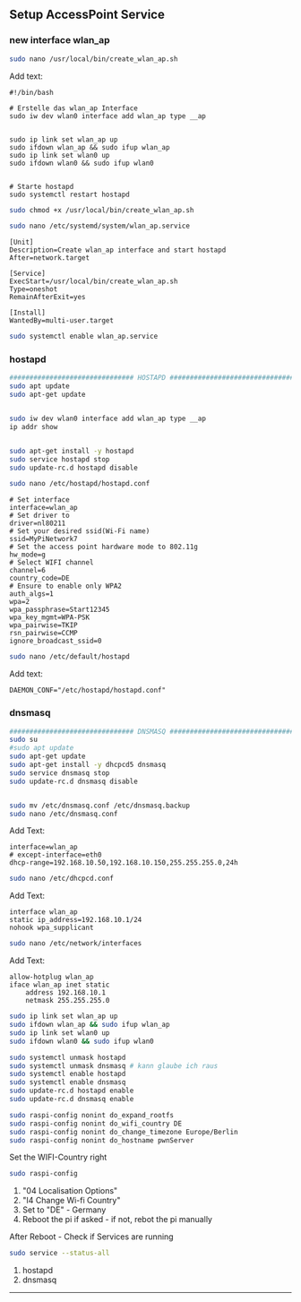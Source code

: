 ## Setup AccessPoint Service

### new interface wlan_ap

```bash
sudo nano /usr/local/bin/create_wlan_ap.sh
```

Add text:

```text
#!/bin/bash

# Erstelle das wlan_ap Interface
sudo iw dev wlan0 interface add wlan_ap type __ap


sudo ip link set wlan_ap up
sudo ifdown wlan_ap && sudo ifup wlan_ap
sudo ip link set wlan0 up
sudo ifdown wlan0 && sudo ifup wlan0


# Starte hostapd
sudo systemctl restart hostapd
```

```bash
sudo chmod +x /usr/local/bin/create_wlan_ap.sh

sudo nano /etc/systemd/system/wlan_ap.service
```

```text
[Unit]
Description=Create wlan_ap interface and start hostapd
After=network.target

[Service]
ExecStart=/usr/local/bin/create_wlan_ap.sh
Type=oneshot
RemainAfterExit=yes

[Install]
WantedBy=multi-user.target
```

```bash
sudo systemctl enable wlan_ap.service
```


### hostapd

```bash
############################### HOSTAPD ###############################
sudo apt update
sudo apt-get update


sudo iw dev wlan0 interface add wlan_ap type __ap
ip addr show


sudo apt-get install -y hostapd
sudo service hostapd stop
sudo update-rc.d hostapd disable

sudo nano /etc/hostapd/hostapd.conf
```

```text
# Set interface
interface=wlan_ap
# Set driver to
driver=nl80211
# Set your desired ssid(Wi-Fi name)
ssid=MyPiNetwork7
# Set the access point hardware mode to 802.11g
hw_mode=g
# Select WIFI channel
channel=6
country_code=DE
# Ensure to enable only WPA2
auth_algs=1
wpa=2
wpa_passphrase=Start12345
wpa_key_mgmt=WPA-PSK
wpa_pairwise=TKIP
rsn_pairwise=CCMP
ignore_broadcast_ssid=0
```

```bash
sudo nano /etc/default/hostapd
```

Add text:

```text
DAEMON_CONF="/etc/hostapd/hostapd.conf"
```

### dnsmasq

```bash
############################### DNSMASQ ###############################
sudo su
#sudo apt update
sudo apt-get update
sudo apt-get install -y dhcpcd5 dnsmasq
sudo service dnsmasq stop
sudo update-rc.d dnsmasq disable


sudo mv /etc/dnsmasq.conf /etc/dnsmasq.backup
sudo nano /etc/dnsmasq.conf
```

Add Text:

```text
interface=wlan_ap
# except-interface=eth0
dhcp-range=192.168.10.50,192.168.10.150,255.255.255.0,24h
```

```bash
sudo nano /etc/dhcpcd.conf
```

Add Text:

```text
interface wlan_ap
static ip_address=192.168.10.1/24
nohook wpa_supplicant
```

```bash
sudo nano /etc/network/interfaces
```

Add Text:

```text
allow-hotplug wlan_ap
iface wlan_ap inet static
    address 192.168.10.1
    netmask 255.255.255.0
```

```bash
sudo ip link set wlan_ap up
sudo ifdown wlan_ap && sudo ifup wlan_ap
sudo ip link set wlan0 up
sudo ifdown wlan0 && sudo ifup wlan0
```

```bash
sudo systemctl unmask hostapd
sudo systemctl unmask dnsmasq # kann glaube ich raus
sudo systemctl enable hostapd
sudo systemctl enable dnsmasq
sudo update-rc.d hostapd enable
sudo update-rc.d dnsmasq enable

sudo raspi-config nonint do_expand_rootfs
sudo raspi-config nonint do_wifi_country DE
sudo raspi-config nonint do_change_timezone Europe/Berlin
sudo raspi-config nonint do_hostname pwnServer
```


Set the WIFI-Country right

```bash
sudo raspi-config
```

1. "04 Localisation Options"
2. "I4 Change Wi-fi Country"
3. Set to "DE" - Germany
4. Reboot the pi if asked - if not, rebot the pi manually

After Reboot - Check if Services are running

```bash
sudo service --status-all
```

1. hostapd
2. dnsmasq

---
